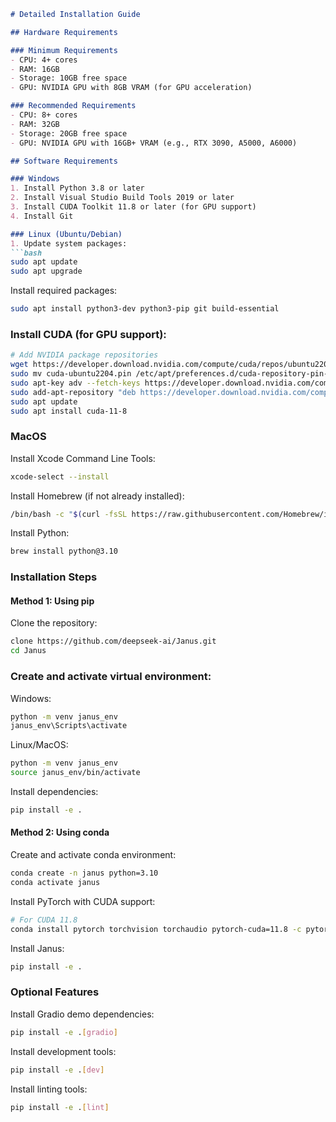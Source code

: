 ```markdown
# Detailed Installation Guide

## Hardware Requirements

### Minimum Requirements
- CPU: 4+ cores
- RAM: 16GB
- Storage: 10GB free space
- GPU: NVIDIA GPU with 8GB VRAM (for GPU acceleration)

### Recommended Requirements
- CPU: 8+ cores
- RAM: 32GB
- Storage: 20GB free space
- GPU: NVIDIA GPU with 16GB+ VRAM (e.g., RTX 3090, A5000, A6000)

## Software Requirements

### Windows
1. Install Python 3.8 or later
2. Install Visual Studio Build Tools 2019 or later
3. Install CUDA Toolkit 11.8 or later (for GPU support)
4. Install Git

### Linux (Ubuntu/Debian)
1. Update system packages:
```bash
sudo apt update
sudo apt upgrade
```
Install required packages:

```bash
sudo apt install python3-dev python3-pip git build-essential
```
### Install CUDA (for GPU support):

```bash
# Add NVIDIA package repositories
wget https://developer.download.nvidia.com/compute/cuda/repos/ubuntu2204/x86_64/cuda-ubuntu2204.pin
sudo mv cuda-ubuntu2204.pin /etc/apt/preferences.d/cuda-repository-pin-600
sudo apt-key adv --fetch-keys https://developer.download.nvidia.com/compute/cuda/repos/ubuntu2204/x86_64/3bf863cc.pub
sudo add-apt-repository "deb https://developer.download.nvidia.com/compute/cuda/repos/ubuntu2204/x86_64/ /"
sudo apt update
sudo apt install cuda-11-8
```

### MacOS

Install Xcode Command Line Tools:
```bash
xcode-select --install
```
Install Homebrew (if not already installed):
```bash
/bin/bash -c "$(curl -fsSL https://raw.githubusercontent.com/Homebrew/install/HEAD/install.sh)"
```
Install Python:
```bash
brew install python@3.10
```
### Installation Steps
#### Method 1: Using pip

Clone the repository:
```bash
clone https://github.com/deepseek-ai/Janus.git
cd Janus
```
### Create and activate virtual environment:

Windows:
```bash
python -m venv janus_env
janus_env\Scripts\activate
```

Linux/MacOS:
```bash
python -m venv janus_env
source janus_env/bin/activate
```
Install dependencies:

```bash
pip install -e .
```
#### Method 2: Using conda

Create and activate conda environment:

```bash
conda create -n janus python=3.10
conda activate janus
```

Install PyTorch with CUDA support:

```bash
# For CUDA 11.8
conda install pytorch torchvision torchaudio pytorch-cuda=11.8 -c pytorch -c nvidia
```

Install Janus:
```bash
pip install -e .
```
### Optional Features

Install Gradio demo dependencies:

```bash
pip install -e .[gradio]
```
Install development tools:

```bash
pip install -e .[dev]
```
Install linting tools:

```bash
pip install -e .[lint]
```

